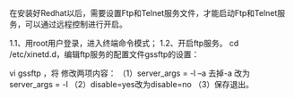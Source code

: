 在安装好Redhat以后，需要设置Ftp和Telnet服务文件，才能启动Ftp和Telnet服务，可以通过远程控制进行开启。

1.1、用root用户登录，进入终端命令模式；
1.2、开启ftp服务。
cd /etc/xinetd.d，编辑ftp服务的配置文件gssftp的设置：

vi gssftp ，将 修改两项内容：
（1）server_args = -l –a 去掉-a 改为server_args = -l
（2）disable=yes改为disable=no
（3）保存退出。
